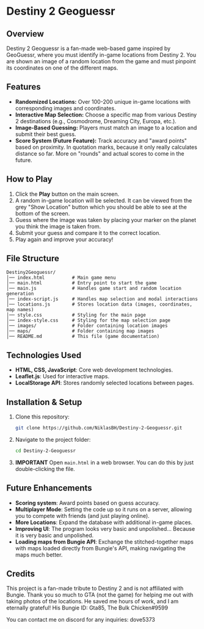 # Destiny 2 Geoguessr

## Overview
Destiny 2 Geoguessr is a fan-made web-based game inspired by GeoGuessr, where you must identify in-game locations from Destiny 2. You are shown an image of a random location from the game and must pinpoint its coordinates on one of the different maps.

## Features
- **Randomized Locations:** Over 100-200 unique in-game locations with corresponding images and coordinates.
- **Interactive Map Selection:** Choose a specific map from various Destiny 2 destinations (e.g., Cosmodrome, Dreaming City, Europa, etc.).
- **Image-Based Guessing:** Players must match an image to a location and submit their best guess.
- **Score System (Future Feature):** Track accuracy and "award points" based on proximity. In quotation marks, because it only really calculates distance so far. More on "rounds" and actual scores to come in the future.

## How to Play
1. Click the **Play** button on the main screen.
2. A random in-game location will be selected. It can be viewed from the grey "Show Location" button which you should be able to see at the bottom of the screen.
3. Guess where the image was taken by placing your marker on the planet you think the image is taken from.
4. Submit your guess and compare it to the correct location.
5. Play again and improve your accuracy!

## File Structure
```
Destiny2Geoguessr/
│── index.html          # Main game menu
│── main.html           # Entry point to start the game
│── main.js             # Handles game start and random location generation
│── index-script.js     # Handles map selection and modal interactions
│── locations.js        # Stores location data (images, coordinates, map names)
│── style.css           # Styling for the main page
│── index-style.css     # Styling for the map selection page
│── images/             # Folder containing location images
│── maps/               # Folder containing map images
│── README.md           # This file (game documentation)
```

## Technologies Used
- **HTML, CSS, JavaScript**: Core web development technologies.
- **Leaflet.js**: Used for interactive maps.
- **LocalStorage API**: Stores randomly selected locations between pages.

## Installation & Setup
1. Clone this repository:
   ```sh
   git clone https://github.com/NiklasBH/Destiny-2-Geoguessr.git
   ```
2. Navigate to the project folder:
   ```sh
   cd Destiny-2-Geoguessr
   ```
3. **IMPORTANT** Open `main.html` in a web browser. You can do this by just double-clicking the file.

## Future Enhancements
- **Scoring system**: Award points based on guess accuracy.
- **Multiplayer Mode**: Setting the code up so it runs on a server, allowing you to compete with friends (and just playing online).
- **More Locations**: Expand the database with additional in-game places.
- **Improving UI**: The program looks very basic and unpolished... Because it is very basic and unpolished.
- **Loading maps from Bungie API**: Exchange the stitched-together maps with maps loaded directly from Bungie's API, making navigating the maps much better.

## Credits
This project is a fan-made tribute to Destiny 2 and is not affiliated with Bungie.
Thank you so much to GTA (not the game) for helping me out with taking photos of the locations. He saved me hours of work, and I am eternally grateful!
His Bungie ID: Gta85, The Bulk Chicken#9599


You can contact me on discord for any inquiries: dove5373

